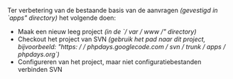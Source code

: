 <a href='Hidden comment: revision: 1'></a>

Ter verbetering van de bestaande basis van de aanvragen _(gevestigd in `apps" directory)_ het volgende doen:
  * Maak een nieuw leeg project _(in de `/ var / www /" directory)_
  * Checkout het project van SVN _(gebruik het pad naar dit project, bijvoorbeeld: "https: / / phpdays.googlecode.com / svn / trunk / apps / phpdays.org`)_
  * Configureren van het project, maar niet configuratiebestanden verbinden SVN